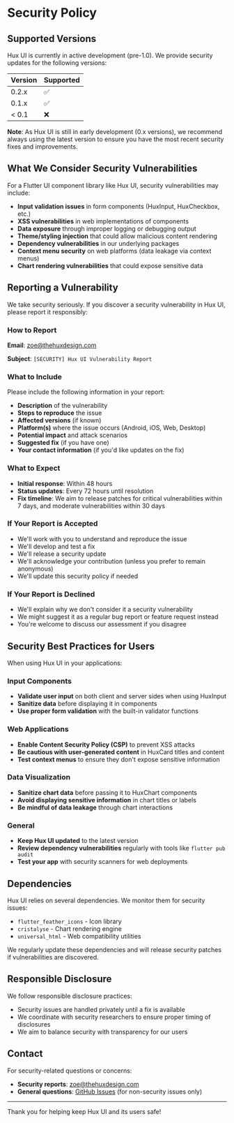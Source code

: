 # Security Policy

## Supported Versions

Hux UI is currently in active development (pre-1.0). We provide security updates for the following versions:

| Version | Supported          |
| ------- | ------------------ |
| 0.2.x   | :white_check_mark: |
| 0.1.x   | :white_check_mark: |
| < 0.1   | :x:                |

**Note**: As Hux UI is still in early development (0.x versions), we recommend always using the latest version to ensure you have the most recent security fixes and improvements.

## What We Consider Security Vulnerabilities

For a Flutter UI component library like Hux UI, security vulnerabilities may include:

- **Input validation issues** in form components (HuxInput, HuxCheckbox, etc.)
- **XSS vulnerabilities** in web implementations of components
- **Data exposure** through improper logging or debugging output
- **Theme/styling injection** that could allow malicious content rendering
- **Dependency vulnerabilities** in our underlying packages
- **Context menu security** on web platforms (data leakage via context menus)
- **Chart rendering vulnerabilities** that could expose sensitive data

## Reporting a Vulnerability

We take security seriously. If you discover a security vulnerability in Hux UI, please report it responsibly:

### How to Report

**Email**: [zoe@thehuxdesign.com](mailto:zoe@thehuxdesign.com)

**Subject**: `[SECURITY] Hux UI Vulnerability Report`

### What to Include

Please include the following information in your report:

- **Description** of the vulnerability
- **Steps to reproduce** the issue
- **Affected versions** (if known)
- **Platform(s)** where the issue occurs (Android, iOS, Web, Desktop)
- **Potential impact** and attack scenarios
- **Suggested fix** (if you have one)
- **Your contact information** (if you'd like updates on the fix)

### What to Expect

- **Initial response**: Within 48 hours
- **Status updates**: Every 72 hours until resolution
- **Fix timeline**: We aim to release patches for critical vulnerabilities within 7 days, and moderate vulnerabilities within 30 days

### If Your Report is Accepted

- We'll work with you to understand and reproduce the issue
- We'll develop and test a fix
- We'll release a security update
- We'll acknowledge your contribution (unless you prefer to remain anonymous)
- We'll update this security policy if needed

### If Your Report is Declined

- We'll explain why we don't consider it a security vulnerability
- We might suggest it as a regular bug report or feature request instead
- You're welcome to discuss our assessment if you disagree

## Security Best Practices for Users

When using Hux UI in your applications:

### Input Components
- **Validate user input** on both client and server sides when using HuxInput
- **Sanitize data** before displaying it in components
- **Use proper form validation** with the built-in validator functions

### Web Applications
- **Enable Content Security Policy (CSP)** to prevent XSS attacks
- **Be cautious with user-generated content** in HuxCard titles and content
- **Test context menus** to ensure they don't expose sensitive information

### Data Visualization
- **Sanitize chart data** before passing it to HuxChart components
- **Avoid displaying sensitive information** in chart titles or labels
- **Be mindful of data leakage** through chart interactions

### General
- **Keep Hux UI updated** to the latest version
- **Review dependency vulnerabilities** regularly with tools like `flutter pub audit`
- **Test your app** with security scanners for web deployments

## Dependencies

Hux UI relies on several dependencies. We monitor them for security issues:

- `flutter_feather_icons` - Icon library
- `cristalyse` - Chart rendering engine
- `universal_html` - Web compatibility utilities

We regularly update these dependencies and will release security patches if vulnerabilities are discovered.

## Responsible Disclosure

We follow responsible disclosure practices:

- Security issues are handled privately until a fix is available
- We coordinate with security researchers to ensure proper timing of disclosures
- We aim to balance security with transparency for our users

## Contact

For security-related questions or concerns:

- **Security reports**: [zoe@thehuxdesign.com](mailto:zoe@thehuxdesign.com)
- **General questions**: [GitHub Issues](https://github.com/zoeglbrt/hux/issues) (for non-security issues only)

---

Thank you for helping keep Hux UI and its users safe!
